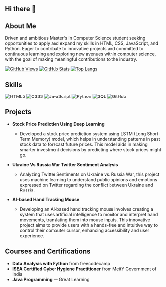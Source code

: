 ## Hi there 👋

## About Me
Driven and ambitious Master's in Computer Science student seeking opportunities to apply and expand my skills in HTML, CSS, JavaScript, and Python. Eager to contribute to innovative projects and committed to continuous learning and exploring new avenues within computer science, with the goal of making meaningful contributions to the industry.

 [![GitHub Views](https://komarev.com/ghpvc/?username=Ramnathan07&label=Profile%20views&color=0e75b6&style=flat)](https://github.com/Ramnathan07)
 [![GitHub Stats](https://github-readme-stats.vercel.app/api?username=Ramnathan07&show_icons=true&theme=radical)](https://github.com/Ramnathan07)
 [![Top Langs](https://github-readme-stats.vercel.app/api/top-langs/?username=Ramnathan07&layout=compact&theme=radical)](https://github.com/Ramnathan07)
 
## Skills
![HTML5](https://img.shields.io/badge/HTML5-%23E34F26.svg?style=flat&logo=html5&logoColor=white)
![CSS3](https://img.shields.io/badge/CSS3-%231572B6.svg?style=flat&logo=css3&logoColor=white)
![JavaScript](https://img.shields.io/badge/JavaScript-%23323330.svg?style=flat&logo=javascript&logoColor=%23F7DF1E)
![Python](https://img.shields.io/badge/Python-%233776AB.svg?style=flat&logo=python&logoColor=white)
![SQL](https://img.shields.io/badge/SQL-%23007ACC.svg?style=flat&logo=sql&logoColor=white)
![GitHub](https://img.shields.io/badge/GitHub-%23121011.svg?style=flat&logo=github&logoColor=white)

## Projects
- **Stock Price Prediction Using Deep Learning**
  - Developed a stock price prediction system using LSTM (Long Short-Term Memory) model, which helps in understanding patterns in past stock data to forecast future prices. This model aids in making smarter investment decisions by predicting where stock prices might go.

- **Ukraine Vs Russia War Twitter Sentiment Analysis**
  - Analyzing Twitter Sentiments on Ukraine vs. Russia War, this project uses machine learning to understand public opinions and emotions expressed on Twitter regarding the conflict between Ukraine and Russia.

- **AI-based Hand Tracking Mouse**
  - Developing an AI-based hand tracking mouse involves creating a system that uses artificial intelligence to monitor and interpret hand movements, translating them into mouse inputs. This innovative project aims to provide users with a hands-free and intuitive way to control their computer cursor, enhancing accessibility and user experience.

## Courses and Certifications
- **Data Analysis with Python** from freecodecamp
- **ISEA Certified Cyber Hygiene Practitioner** from MeitY Government of India
- **Java Programming** — Great Learning
